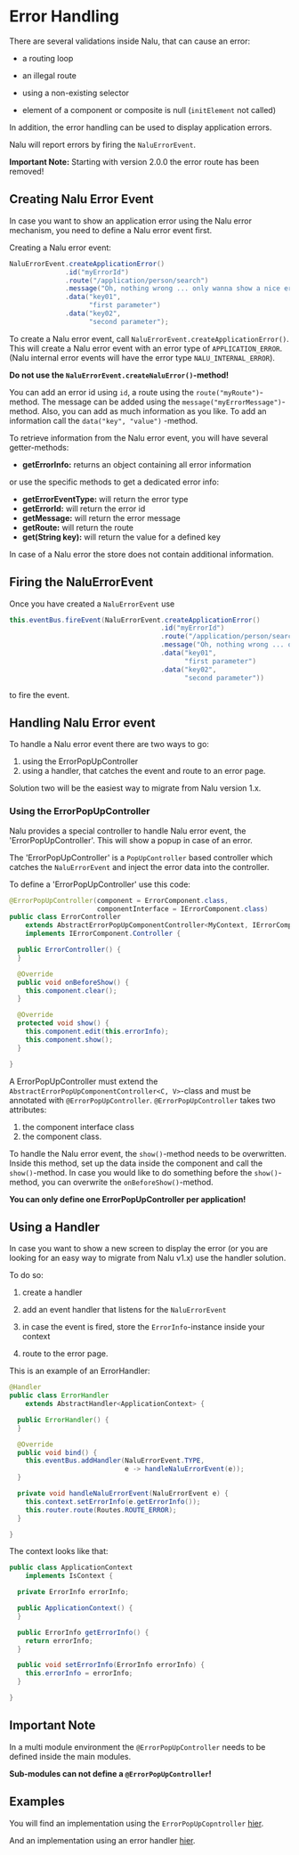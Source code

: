# Error Handling
There are several validations inside Nalu, that can cause an error:

* a routing loop

* an illegal route

* using a non-existing selector

* element of a component or composite is null (`initElement` not called)

In addition, the error handling can be used to display application errors.

Nalu will report errors by firing the `NaluErrorEvent`.

**Important Note:** Starting with version 2.0.0 the error route has been removed!

## Creating Nalu Error Event
In case you want to show an application error using the Nalu error mechanism, you need to define a Nalu error event first.

Creating a Nalu error event:
```java
NaluErrorEvent.createApplicationError()
              .id("myErrorId")
              .route("/application/person/search")
              .message("Oh, nothing wrong ... only wanna show a nice error dialog!")
              .data("key01",
                    "first parameter")
              .data("key02",
                    "second parameter");
```

To create a Nalu error event, call `NaluErrorEvent.createApplicationError()`. This will create a Nalu error event with an error type of `APPLICATION_ERROR`. (Nalu internal error events will have the error type `NALU_INTERNAL_ERROR`).

**Do not use the `NaluErrorEvent.createNaluError()`-method!**

You can add an error id using `id`, a route using the `route("myRoute")`-method. The message can be added using the `message("myErrorMessage")`-method. Also, you can add as much information as you like. To add an information call the `data("key", "value")` -method.

To retrieve information from the Nalu error event, you will have several getter-methods:

* **getErrorInfo:** returns an object containing all error information

or use the specific methods to get a dedicated error info:

* **getErrorEventType:** will return the error type
* **getErrorId:** will return the error id
* **getMessage:** will return the error message
* **getRoute:** will return the route
* **get(String key):** will return the value for a defined key

In case of a Nalu error the store does not contain additional information.

## Firing the NaluErrorEvent
Once you have created a `NaluErrorEvent` use
```java
this.eventBus.fireEvent(NaluErrorEvent.createApplicationError()
                                      .id("myErrorId")
                                      .route("/application/person/search")
                                      .message("Oh, nothing wrong ... only wanna show a nice error dialog!")
                                      .data("key01",
                                            "first parameter")
                                      .data("key02",
                                            "second parameter"))
```
to fire the event.

## Handling Nalu Error event
To handle a Nalu error event there are two ways to go:

1. using the ErrorPopUpController
2. using a handler, that catches the event and route to an error page.

Solution two will be the easiest way to migrate from Nalu version 1.x.

### Using the ErrorPopUpController
Nalu provides a special controller to handle Nalu error event, the 'ErrorPopUpController'. This will show a popup in case of an error.

The 'ErrorPopUpController' is a `PopUpController` based controller which catches the `NaluErrorEvent` and inject the error data into the controller.

To define a 'ErrorPopUpController' use this code:
```java
@ErrorPopUpController(component = ErrorComponent.class,
                      componentInterface = IErrorComponent.class)
public class ErrorController
    extends AbstractErrorPopUpComponentController<MyContext, IErrorComponent>
    implements IErrorComponent.Controller {

  public ErrorController() {
  }

  @Override
  public void onBeforeShow() {
    this.component.clear();
  }

  @Override
  protected void show() {
    this.component.edit(this.errorInfo);
    this.component.show();
  }

}
```
A ErrorPopUpController must extend the `AbstractErrorPopUpComponentController<C, V>`-class and must be annotated with `@ErrorPopUpController`. `@ErrorPopUpController` takes two attributes:

1. the component interface class
2. the component class.

To handle the Nalu error event, the `show()`-method needs to be overwritten. Inside this method, set up the data inside the component and call the `show()`-method. In case you would like to do something before the `show()`-method, you can overwrite the  `onBeforeShow()`-method.

**You can only define one ErrorPopUpController per application!**

## Using a Handler
In case you want to show a new screen to display the error (or you are looking for an easy way to migrate from Nalu v1.x) use the handler solution.

To do so:

1. create a handler

2. add an event handler that listens for the `NaluErrorEvent`

3. in case the event is fired, store the `ErrorInfo`-instance inside your context

4. route to the error page.

This is an example of an ErrorHandler:
```java
@Handler
public class ErrorHandler
    extends AbstractHandler<ApplicationContext> {

  public ErrorHandler() {
  }

  @Override
  public void bind() {
    this.eventBus.addHandler(NaluErrorEvent.TYPE,
                             e -> handleNaluErrorEvent(e));
  }

  private void handleNaluErrorEvent(NaluErrorEvent e) {
    this.context.setErrorInfo(e.getErrorInfo());
    this.router.route(Routes.ROUTE_ERROR);
  }

}
```
The context looks like that:
```java
public class ApplicationContext
    implements IsContext {

  private ErrorInfo errorInfo;

  public ApplicationContext() {
  }

  public ErrorInfo getErrorInfo() {
    return errorInfo;
  }

  public void setErrorInfo(ErrorInfo errorInfo) {
    this.errorInfo = errorInfo;
  }

}
```

## Important Note
In a multi module environment the `@ErrorPopUpController` needs to be defined inside the main modules.

**Sub-modules can not define a `@ErrorPopUpController`!**

## Examples
You will find an implementation using the `ErrorPopUpCopntroller` [hier](https://github.com/NaluKit/nalu-examples/blob/main/nalu-complex-app-example/nalu-complex-app-example-client/src/main/java/io/github/nalukit/nalu/complex/app/client/ui/common/popup/error/ErrorComponent.java).

And an implementation using an error handler [hier](https://github.com/NaluKit/nalu-examples/tree/main/nalu-complex-app-example/nalu-complex-app-example-client/src/main/java/io/github/nalukit/nalu/complex/app/client/ui/common/popup/error).
